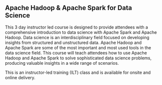 ## Apache Hadoop & Apache Spark for Data Science

This 3 day instructor led course is designed to provide attendees with a comprehensive introduction to data science with Apache Spark and Apache Hadoop.  Data science is an interdisciplinary field focused on developing insights from structured and unstructured data. Apache Hadoop and Apache Spark are some of the most important and most used tools in the data science field. This course will teach attendees how to use Apache Hadoop and Apache Spark to solve sophisticated data science problems, producing valuable insights in a wide range of scenarios.

This is an instructor-led training (ILT) class and is available for onsite and online delivery.
